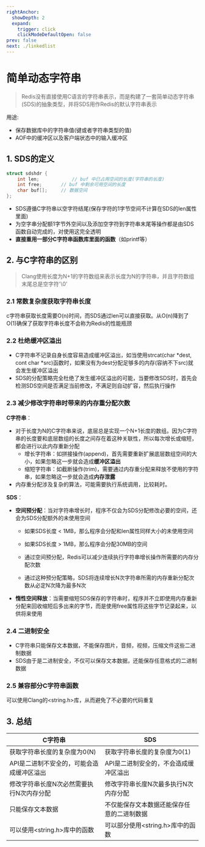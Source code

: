```yaml
---
rightAnchor: 
  showDepth: 2
  expand:
    trigger: click
    clickModeDefaultOpen: false
prev: false
next: ./linkedlist
---
```


# 简单动态字符串

> Redis没有直接使用C语言的字符串表示，而是构建了一套简单动态字符串(SDS)的抽象类型，并将SDS用作Redis的默认字符串表示

用途:

* 保存数据库中的字符串值(键或者字符串类型的值)
* AOF中的缓冲区以及客户端状态中的输入缓冲区

## 1. SDS的定义

```c
struct sdshdr {
    int len; 			// buf 中已占用空间的长度(字符串的长度)
    int free; 		// buf 中剩余可用空间的长度
    char buf[];  	// 数据空间
};
```

* SDS遵循C字符串以空字符结尾(保存字符的1字节空间不计算在SDS的len属性里面)
* 为空字串分配额1字节外空间以及添加空字符到字符串末尾等操作都是由SDS函数自动完成的，对使用这完全透明
* **直接重用一部分C字符串函数库里面的函数**（如printf等）

## 2. 与C字符串的区别

> Clang使用长度为N+1的字符数组来表示长度为N的字符串，并且字符数组末尾总是空字符'\0'

### 2.1 常数复杂度获取字符串长度

c字符串获取长度需要O(n)时间，而SDS通过len可以直接获取。从O(n)降到了O(1)确保了获取字符串长度不会称为Redis的性能瓶颈

### 2.2 杜绝缓冲区溢出

* C字符串不记录自身长度容易造成缓冲区溢出，如当使用strcat(char *dest, cont char *src)函数时，如果没有为dest分配足够多的内存(容纳不下src)就会发生缓冲区溢出
* SDS的分配策略完全杜绝了发生缓冲区溢出的可能，当要修改SDS时，首先会检测SDS空间是否满足当前修改，不满足则自动扩容，然后执行操作

### 2.3 减少修改字符串时带来的内存重分配次数

**C字符串**：

* 对于长度为N的C字符串来说，底层总是实现一个N+1长度的数组。因为C字符串的长度要和底层数组的长度之间存在着这种关联性，所以每次增长或缩短，都会进行以此内存重新分配
    * 增长字符串：如拼接操作(append)，首先需要重新扩展底层数组空间的大小，如果忽略这一步就会造成**缓冲区溢出**
    * 缩短字符串：如截断操作(trim)，需要通过内存重分配来释放不使用的字符串，如果忽略这一步就会造成**内存泄露**
* 内存重分配涉及复杂的算法，可能需要执行系统调用，比较耗时。

**SDS**：

* **空间预分配**：当对字符串增长时，程序不仅会为SDS分配修改必要的空间，还会为SDS分配额外的未使用空间

    * 如果SDS长度 < 1MB，那么程序会分配和len属性同样大小的未使用空间
    * 如果SDS长度 > 1MB，那么程序会分配30MB的空间

    * 通过空间预分配，Redis可以减少连续执行字符串增长操作所需要的内存分配次数

    * 通过这种预分配策略，SDS将连续增长N次字符串所需的内存重新分配次数从必定N次降为最多N次

* **惰性空间释放**：当需要缩短SDS保存的字符串时，程序并不立即使用内存重新分配来回收缩短后多出来的字节，而是使用free属性将这些字节记录起来，以供将来使用

### 2.4 二进制安全

* C字符串只能保存文本数据，不能保存图片，音频，视频，压缩文件这些二进制数据
* SDS由于是二进制安全，不仅可以保存文本数据，还能保存任意格式的二进制数据

### 2.5 兼容部分C字符串函数

可以使用Clang的<string.h>库，从而避免了不必要的代码重复

## 3. 总结

| C字符串                                   | SDS                                        |
| ----------------------------------------- | ------------------------------------------ |
| 获取字符串长度的复杂度为0(N)              | 获取字符串长度的复杂度为0(1)               |
| API是二进制不安全的，可能会造成缓冲区溢出 | API是二进制安全的，不会造成缓冲区溢出      |
| 修改字符串长度N次必然需要执行N次内存分配  | 修改字符串长度N次最多执行N次内存分配       |
| 只能保存文本数据                          | 不仅能保存文本数据还能保存任意的二进制数据 |
| 可以使用<string.h>库中的函数              | 可以部分使用<string.h>库中的函数           |